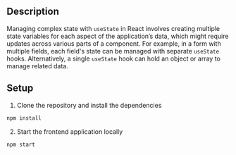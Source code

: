 ## Description
Managing complex state with `useState` in React involves creating multiple state variables for each aspect of the application’s data, which might require updates across various parts of a component. For example, in a form with multiple fields, each field's state can be managed with separate `useState` hooks. Alternatively, a single `useState` hook can hold an object or array to manage related data.

## Setup

1. Clone the repository and install the dependencies
```bash
npm install
```
2. Start the frontend application locally
```bash
npm start
```